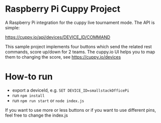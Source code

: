 # Raspberry Pi Cuppy Project
A Raspberry Pi integration for the cuppy live tournament mode. The API is simple: 

https://cuppy.io/api/devices/DEVICE_ID/COMMAND

This sample project implements four buttons which send the related rest commands, score up/down for 2 teams. The cuppy.io UI helps you to map them to changing the score, see https://cuppy.io/devices

# How-to run
- export a deviceId, e.g. ```SET DEVICE_ID=smallstackOfficePi```
- run ```npm install```
- run ```npm run start``` or ```node index.js```

If you want to use more or less buttons or if you want to use different pins, feel free to change the index.js
